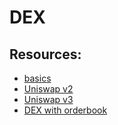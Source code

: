 # DEX

## Resources:
- [basics](./dex.md)
- [Uniswap v2](uni.md)
- [Uniswap v3](uni3.md)
- [DEX with orderbook](serum.md)
